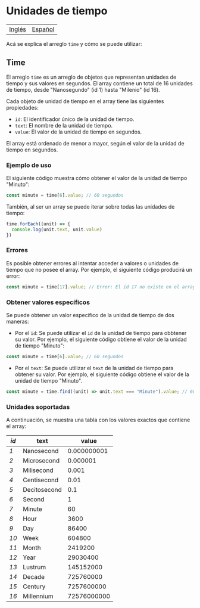# Unidades de tiempo

<div align="center">
  <table>
      <tr>
          <!-- Do not translate this table -->
          <td><a href="./README.md"> Inglés </a></td>
          <td><a href="./README-ES.md"> Español </a></td>
      </tr>
  </table>
</div>

Acá se explica el arreglo ```time``` y cómo se puede utilizar:

## Time

El arreglo ```time``` es un arreglo de objetos que representan unidades de tiempo y sus valores en segundos. El array contiene un total de 16 unidades de tiempo, desde "Nanosegundo" (id 1) hasta "Milenio" (id 16).

Cada objeto de unidad de tiempo en el array tiene las siguientes propiedades:

- ```id```: El identificador único de la unidad de tiempo.
- ```text```: El nombre de la unidad de tiempo.
- ```value```: El valor de la unidad de tiempo en segundos.

El array está ordenado de menor a mayor, según el valor de la unidad de tiempo en segundos.

### Ejemplo de uso

El siguiente código muestra cómo obtener el valor de la unidad de tiempo "Minuto":

```typescript
const minute = time[6].value; // 60 segundos
```

También, al ser un array se puede iterar sobre todas las unidades de tiempo:

```typescript
time.forEach((unit) => {
  console.log(unit.text, unit.value)
})
```

### Errores

Es posible obtener errores al intentar acceder a valores o unidades de tiempo que no posee el array. Por ejemplo, el siguiente código producirá un error:

```typescript
const minute = time[17].value; // Error: El id 17 no existe en el array
```

### Obtener valores específicos

Se puede obtener un valor específico de la unidad de tiempo de dos maneras:

- Por el ```id```: Se puede utilizar el ```id``` de la unidad de tiempo para obbtener su valor. Por ejemplo, el siguiente código obtiene el valor de la unidad de tiempo "Minuto":

```typescript
const minute = time[6].value; // 60 segundos
```

- Por el ```text```: Se puede utilizar el ```text``` de la unidad de tiempo para obtener su valor. Por ejemplo, el siguiente código obtiene el valor de la unidad de tiempo "Minuto".

```typescript
const minute = time.find((unit) => unit.text === "Minute").value; // 60 segundos
```

### Unidades soportadas

A continuación, se muestra una tabla con los valores exactos que contiene el array:

| **_id_** | **text**     | **value**   |
|----------|--------------|-------------|
| _1_      | Nanosecond   | 0.000000001 |
| _2_      | Microsecond  | 0.000001    |
| _3_      | Milisecond   | 0.001       |
| _4_      | Centisecond  | 0.01        |
| _5_      | Decitosecond | 0.1         |
| _6_      | Second       | 1           |
| _7_      | Minute       | 60          |
| _8_      | Hour         | 3600        |
| _9_      | Day          | 86400       |
| _10_     | Week         | 604800      |
| _11_     | Month        | 2419200     |
| _12_     | Year         | 29030400    |
| _13_     | Lustrum      | 145152000   |
| _14_     | Decade       | 725760000   |
| _15_     | Century      | 7257600000  |
| _16_     | Millennium   | 72576000000 |
